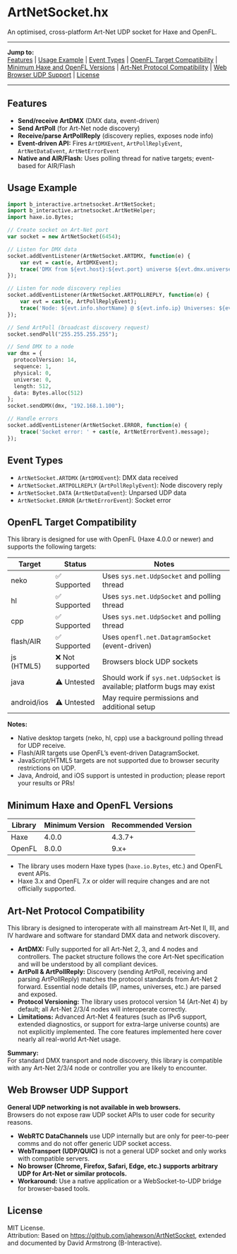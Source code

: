 # ArtNetSocket.hx

An optimised, cross-platform Art-Net UDP socket for Haxe and OpenFL.

---

**Jump to:**  
[Features](#features) | [Usage Example](#usage-example) | [Event Types](#event-types) | [OpenFL Target Compatibility](#openfl-target-compatibility) | [Minimum Haxe and OpenFL Versions](#minimum-haxe-and-openfl-versions) | [Art-Net Protocol Compatibility](#art-net-protocol-compatibility) | [Web Browser UDP Support](#web-browser-udp-support) | [License](#license)

---

## Features

- **Send/receive ArtDMX** (DMX data, event-driven)
- **Send ArtPoll** (for Art-Net node discovery)
- **Receive/parse ArtPollReply** (discovery replies, exposes node info)
- **Event-driven API:** Fires `ArtDMXEvent`, `ArtPollReplyEvent`, `ArtNetDataEvent`, `ArtNetErrorEvent`
- **Native and AIR/Flash:** Uses polling thread for native targets; event-based for AIR/Flash

## Usage Example

```haxe
import b_interactive.artnetsocket.ArtNetSocket;
import b_interactive.artnetsocket.ArtNetHelper;
import haxe.io.Bytes;

// Create socket on Art-Net port
var socket = new ArtNetSocket(6454);

// Listen for DMX data
socket.addEventListener(ArtNetSocket.ARTDMX, function(e) {
    var evt = cast(e, ArtDMXEvent);
    trace('DMX from ${evt.host}:${evt.port} universe ${evt.dmx.universe} data size: ${evt.dmx.length}');
});

// Listen for node discovery replies
socket.addEventListener(ArtNetSocket.ARTPOLLREPLY, function(e) {
    var evt = cast(e, ArtPollReplyEvent);
    trace('Node: ${evt.info.shortName} @ ${evt.info.ip} Universes: ${evt.info.numPorts}');
});

// Send ArtPoll (broadcast discovery request)
socket.sendPoll("255.255.255.255");

// Send DMX to a node
var dmx = {
  protocolVersion: 14,
  sequence: 1,
  physical: 0,
  universe: 0,
  length: 512,
  data: Bytes.alloc(512)
};
socket.sendDMX(dmx, "192.168.1.100");

// Handle errors
socket.addEventListener(ArtNetSocket.ERROR, function(e) {
    trace('Socket error: ' + cast(e, ArtNetErrorEvent).message);
});
```

## Event Types

- `ArtNetSocket.ARTDMX` (`ArtDMXEvent`): DMX data received
- `ArtNetSocket.ARTPOLLREPLY` (`ArtPollReplyEvent`): Node discovery reply
- `ArtNetSocket.DATA` (`ArtNetDataEvent`): Unparsed UDP data
- `ArtNetSocket.ERROR` (`ArtNetErrorEvent`): Socket error

## OpenFL Target Compatibility

This library is designed for use with OpenFL (Haxe 4.0.0 or newer) and supports the following targets:

| Target         | Status         | Notes                                                         |
|----------------|---------------|---------------------------------------------------------------|
| neko           | ✅ Supported   | Uses `sys.net.UdpSocket` and polling thread                  |
| hl             | ✅ Supported   | Uses `sys.net.UdpSocket` and polling thread                  |
| cpp            | ✅ Supported   | Uses `sys.net.UdpSocket` and polling thread                  |
| flash/AIR      | ✅ Supported   | Uses `openfl.net.DatagramSocket` (event-driven)              |
| js (HTML5)     | ❌ Not supported | Browsers block UDP sockets                                  |
| java           | ⚠️ Untested    | Should work if `sys.net.UdpSocket` is available; platform bugs may exist |
| android/ios    | ⚠️ Untested    | May require permissions and additional setup                 |

**Notes:**
- Native desktop targets (neko, hl, cpp) use a background polling thread for UDP receive.
- Flash/AIR targets use OpenFL’s event-driven DatagramSocket.
- JavaScript/HTML5 targets are not supported due to browser security restrictions on UDP.
- Java, Android, and iOS support is untested in production; please report your results or PRs!

## Minimum Haxe and OpenFL Versions

| Library | Minimum Version | Recommended Version         |
|---------|----------------|----------------------------|
| Haxe    | 4.0.0          | 4.3.7+                     |
| OpenFL  | 8.0.0          | 9.x+                       |

- The library uses modern Haxe types (`haxe.io.Bytes`, etc.) and OpenFL event APIs.
- Haxe 3.x and OpenFL 7.x or older will require changes and are not officially supported.

## Art-Net Protocol Compatibility

This library is designed to interoperate with all mainstream Art-Net II, III, and IV hardware and software for standard DMX data and network discovery.

- **ArtDMX:** Fully supported for all Art-Net 2, 3, and 4 nodes and controllers. The packet structure follows the core Art-Net specification and will be understood by all compliant devices.
- **ArtPoll & ArtPollReply:** Discovery (sending ArtPoll, receiving and parsing ArtPollReply) matches the protocol standards from Art-Net 2 forward. Essential node details (IP, names, universes, etc.) are parsed and exposed.
- **Protocol Versioning:** The library uses protocol version 14 (Art-Net 4) by default; all Art-Net 2/3/4 nodes will interoperate correctly.
- **Limitations:** Advanced Art-Net 4 features (such as IPv6 support, extended diagnostics, or support for extra-large universe counts) are not explicitly implemented. The core features implemented here cover nearly all real-world Art-Net usage.

**Summary:**  
For standard DMX transport and node discovery, this library is compatible with any Art-Net 2/3/4 node or controller you are likely to encounter.

## Web Browser UDP Support

**General UDP networking is not available in web browsers.**  
Browsers do not expose raw UDP socket APIs to user code for security reasons.

- **WebRTC DataChannels** use UDP internally but are only for peer-to-peer comms and do not offer generic UDP socket access.
- **WebTransport (UDP/QUIC)** is not a general UDP socket and only works with compatible servers.
- **No browser (Chrome, Firefox, Safari, Edge, etc.) supports arbitrary UDP for Art-Net or similar protocols.**
- **Workaround:** Use a native application or a WebSocket-to-UDP bridge for browser-based tools.

## License

MIT License.  
Attribution: Based on https://github.com/jahewson/ArtNetSocket, extended and documented by David Armstrong (B-Interactive).
